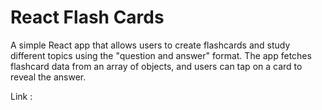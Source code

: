 # React Flash Cards

A simple React app that allows users to create flashcards and study different topics using the "question and answer" format. The app fetches flashcard data from an array of objects, and users can tap on a card to reveal the answer.

Link : 
